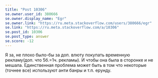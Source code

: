 ```yaml
---
title: "Post 10306"
se.owner.user_id: 380666
se.owner.display_name: "Egr"
se.owner.link: "https://ru.meta.stackoverflow.com/users/380666/egr"
se.link: "https://ru.meta.stackoverflow.com/a/10306"
se.post_id: 10306
se.post_type: answer
se.score: -12
---
```

<p>Я за, не плохо было-бы за доп. влюту покупать временную рекламу(доп. что 5б.=1ч. рекламы).
И чтобы она была в сторонке и не мешала. Единственная проблема может быть в том что некоторые (точнее все) используют анти банры и т.п. ерунду.</p>
